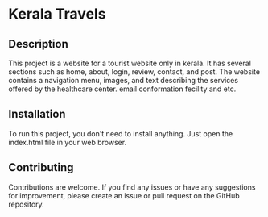 # Kerala Travels
## Description
  This project is a website for a tourist website only in kerala. It has several sections such as home, about, login, review, contact, and post. The website contains a navigation menu, images, and text describing the services offered by the healthcare center.
  email conformation fecility and etc.
  ## Installation
To run this project, you don't need to install anything. Just open the index.html file in your web browser.

## Contributing
Contributions are welcome. If you find any issues or have any suggestions for improvement, please create an issue or pull request on the GitHub repository.
